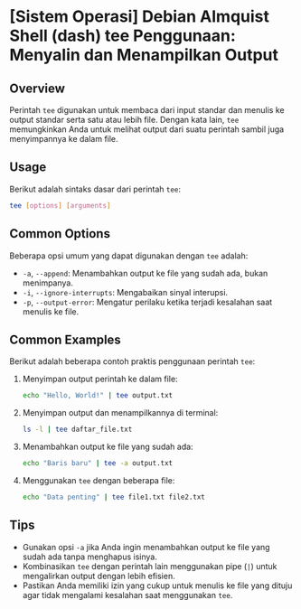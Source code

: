 # [Sistem Operasi] Debian Almquist Shell (dash) tee Penggunaan: Menyalin dan Menampilkan Output

## Overview
Perintah `tee` digunakan untuk membaca dari input standar dan menulis ke output standar serta satu atau lebih file. Dengan kata lain, `tee` memungkinkan Anda untuk melihat output dari suatu perintah sambil juga menyimpannya ke dalam file.

## Usage
Berikut adalah sintaks dasar dari perintah `tee`:

```bash
tee [options] [arguments]
```

## Common Options
Beberapa opsi umum yang dapat digunakan dengan `tee` adalah:

- `-a`, `--append`: Menambahkan output ke file yang sudah ada, bukan menimpanya.
- `-i`, `--ignore-interrupts`: Mengabaikan sinyal interupsi.
- `-p`, `--output-error`: Mengatur perilaku ketika terjadi kesalahan saat menulis ke file.

## Common Examples
Berikut adalah beberapa contoh praktis penggunaan perintah `tee`:

1. Menyimpan output perintah ke dalam file:
   ```bash
   echo "Hello, World!" | tee output.txt
   ```

2. Menyimpan output dan menampilkannya di terminal:
   ```bash
   ls -l | tee daftar_file.txt
   ```

3. Menambahkan output ke file yang sudah ada:
   ```bash
   echo "Baris baru" | tee -a output.txt
   ```

4. Menggunakan `tee` dengan beberapa file:
   ```bash
   echo "Data penting" | tee file1.txt file2.txt
   ```

## Tips
- Gunakan opsi `-a` jika Anda ingin menambahkan output ke file yang sudah ada tanpa menghapus isinya.
- Kombinasikan `tee` dengan perintah lain menggunakan pipe (`|`) untuk mengalirkan output dengan lebih efisien.
- Pastikan Anda memiliki izin yang cukup untuk menulis ke file yang dituju agar tidak mengalami kesalahan saat menggunakan `tee`.